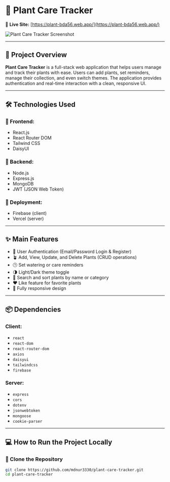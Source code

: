 # 🌿 Plant Care Tracker

🚀 **Live Site:** [https://plant-bda56.web.app/](https://plant-bda56.web.app/)

![Plant Care Tracker Screenshot](./assets/screenshot.png)

---

## 📌 Project Overview

**Plant Care Tracker** is a full-stack web application that helps users manage and track their plants with ease. Users can add plants, set reminders, manage their collection, and even switch themes. The application provides authentication and real-time interaction with a clean, responsive UI.

---

## 🛠️ Technologies Used

### 🔹 Frontend:
- React.js
- React Router DOM
- Tailwind CSS
- DaisyUI

### 🔹 Backend:
- Node.js
- Express.js
- MongoDB
- JWT (JSON Web Token)

### 🔹 Deployment:
- Firebase (client)
- Vercel (server)

---

## ✨ Main Features

- 🔐 User Authentication (Email/Password Login & Register)
- 🪴 Add, View, Update, and Delete Plants (CRUD operations)
- 🕒 Set watering or care reminders
- 🌗 Light/Dark theme toggle
- 🔎 Search and sort plants by name or category
- ❤️ Like feature for favorite plants
- 📱 Fully responsive design

---

## 📦 Dependencies

### Client:
- `react`
- `react-dom`
- `react-router-dom`
- `axios`
- `daisyui`
- `tailwindcss`
- `firebase`

### Server:
- `express`
- `cors`
- `dotenv`
- `jsonwebtoken`
- `mongoose`
- `cookie-parser`

---

## 💻 How to Run the Project Locally

### 🧩 Clone the Repository

```bash
git clone https://github.com/mdnur3330/plant-care-tracker.git
cd plant-care-tracker
